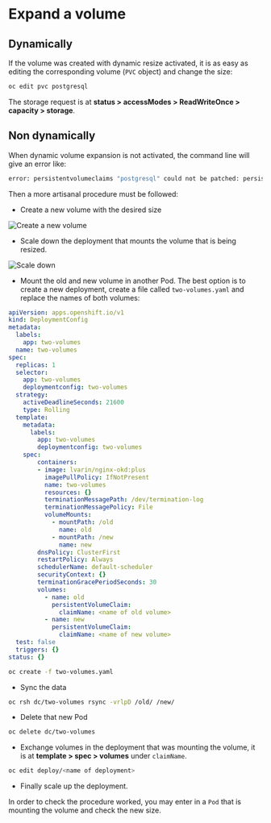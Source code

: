# Expand a volume

## Dynamically

If the volume was created with dynamic resize activated, it is as easy as editing the corresponding volume (`PVC` object) and change the size:

```sh
oc edit pvc postgresql
```

The storage request is at **status > accessModes > ReadWriteOnce > capacity > storage**.

## Non dynamically

When dynamic volume expansion is not activated, the command line will give an error like:

```sh
error: persistentvolumeclaims "postgresql" could not be patched: persistentvolumeclaims "postgresql" is forbidden: only dynamically provisioned pvc can be resized and the storageclass that provisions the pvc must support resize
```

Then a more artisanal procedure must be followed:

* Create a new volume with the desired size

![Create a new volume](/cloud/rahti/img/Create-new-volume.png)

* Scale down the deployment that mounts the volume that is being resized.

![Scale down](/cloud/rahti/img/Scale-down.png)

* Mount the old and new volume in another Pod. The best option is to create a new deployment, create a file called `two-volumes.yaml` and replace the names of both volumes:

```yaml
apiVersion: apps.openshift.io/v1
kind: DeploymentConfig
metadata:
  labels:
    app: two-volumes
  name: two-volumes
spec:
  replicas: 1
  selector:
    app: two-volumes
    deploymentconfig: two-volumes
  strategy:
    activeDeadlineSeconds: 21600
    type: Rolling
  template:
    metadata:
      labels:
        app: two-volumes
        deploymentconfig: two-volumes
    spec:
        containers:
        - image: lvarin/nginx-okd:plus
          imagePullPolicy: IfNotPresent
          name: two-volumes
          resources: {}
          terminationMessagePath: /dev/termination-log
          terminationMessagePolicy: File
          volumeMounts:
            - mountPath: /old
              name: old
            - mountPath: /new
              name: new
        dnsPolicy: ClusterFirst
        restartPolicy: Always
        schedulerName: default-scheduler
        securityContext: {}
        terminationGracePeriodSeconds: 30
        volumes:
          - name: old
            persistentVolumeClaim:
              claimName: <name of old volume>
          - name: new
            persistentVolumeClaim:
              claimName: <name of new volume>
  test: false
  triggers: {}
status: {}
```

```sh
oc create -f two-volumes.yaml
```

* Sync the data

```sh
oc rsh dc/two-volumes rsync -vrlpD /old/ /new/
```

* Delete that new Pod

```sh
oc delete dc/two-volumes
```

* Exchange volumes in the deployment that was mounting the volume, it is at **template > spec > volumes** under `claimName`.

```sh
oc edit deploy/<name of deployment>
```

* Finally scale up the deployment.

In order to check the procedure worked, you may enter in a `Pod` that is mounting the volume and check the new size.
